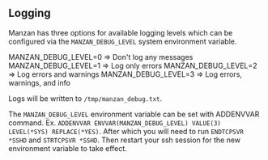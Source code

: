 ## Logging
Manzan has three options for available logging levels which can be configured via the `MANZAN_DEBUG_LEVEL` system environment variable.

MANZAN_DEBUG_LEVEL=0 => Don't log any messages
MANZAN_DEBUG_LEVEL=1 => Log only errors
MANZAN_DEBUG_LEVEL=2 => Log errors and warnings
MANZAN_DEBUG_LEVEL=3 => Log errors, warnings, and info

Logs will be written to `/tmp/manzan_debug.txt`.

The `MANZAN_DEBUG_LEVEL` environment variable can be set with ADDENVVAR command. Ex. `ADDENVVAR ENVVAR(MANZAN_DEBUG_LEVEL) VALUE(3) LEVEL(*SYS) REPLACE(*YES)`. After which you will need to run `ENDTCPSVR *SSHD` and `STRTCPSVR *SSHD`. Then restart your ssh session for the new environment variable to take effect.